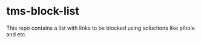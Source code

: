 # tms-block-list
This repo contains a list with links to be blocked using soluctions like pihole and etc.
